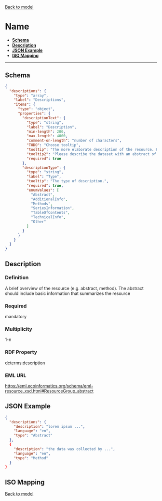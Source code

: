 [Back to model](_base.md)

# Name

- **[Schema](#schema)**
- **[Description](#description)**
- **[JSON Example](#json-example)**
- **[ISO Mapping](#iso-mapping)**
---
## Schema
```json
{
  "descriptions": {
    "type": "array",
    "label": "Descriptions",
    "items": {
      "type": "object",
      "properties": {
        "descriptionText": {
          "type": "string",
          "label": "Description",
          "min-length": 200,
          "max-length": 4000,
          "comment-on-length": "number of characters",
          "TODO": "Choose tooltip",
          "tooltip": "The more elaborate description of the resource. Focus on a content description that makes it easy for others to find, and to interpret its relevance.",
          "tooltip2": "Please describe the dataset with an abstract of at least 200 characters. Please consider giving the description more structure by adding additional description fields.",
          "required": true
        },
        "descriptionType": {
          "type": "string",
          "label": "Type",
          "tooltip": "The type of description.",
          "required": true,
          "enumValues": [
            "Abstract",
            "AdditionalInfo",
            "Methods",
            "SeriesInformation",
            "TableOfContents",
            "TechnicalInfo",
            "Other"
          ]
        }
      }
    }
  }
}
```
## Description
### Definition
A brief overview of the resource (e.g. abstract, method). The abstract should include basic information that summarizes the resource
### Required
mandatory
### Multiplicity
1-n
### RDF Property
dcterms:description
### EML URL
https://eml.ecoinformatics.org/schema/eml-resource_xsd.html#ResourceGroup_abstract
## JSON Example
```json
{
  "descriptions": {
    "description": "lorem ipsum ...",
    "language": "en",
    "type": "Abstract"
  },
  {
    "description": "the data was collected by ...",
    "language": "en",
    "type": "Method"
  }
}
```
## ISO Mapping

[Back to model](_base.md)
